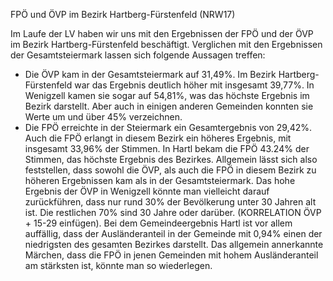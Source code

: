 FPÖ und ÖVP im Bezirk Hartberg-Fürstenfeld (NRW17)

Im Laufe der LV haben wir uns mit den Ergebnissen der FPÖ und der ÖVP im Bezirk Hartberg-Fürstenfeld beschäftigt. Verglichen mit den Ergebnissen der Gesamtsteiermark lassen sich folgende Aussagen treffen: 
- Die ÖVP kam in der Gesamtsteiermark auf 31,49%. Im Bezirk Hartberg-Fürstenfeld war das Ergebnis deutlich höher mit insgesamt 39,77%. In Wenigzell kamen sie sogar auf 54,81%, was das höchste Ergebnis im Bezirk darstellt. Aber auch in einigen anderen Gemeinden konnten sie Werte um und über 45% verzeichnen. 
- Die FPÖ erreichte in der Steiermark ein Gesamtergebnis von 29,42%. Auch die FPÖ erlangt in diesem Bezirk ein höheres Ergebnis, mit insgesamt 33,96% der Stimmen. In Hartl bekam die FPÖ 43.24% der Stimmen, das höchste Ergebnis des Bezirkes. 
Allgemein lässt sich also feststellen, dass sowohl die ÖVP, als auch die FPÖ in diesem Bezirk zu höheren Ergebnissen kam als in der Gesamtsteiermark. Das hohe Ergebnis der ÖVP in Wenigzell könnte man vielleicht darauf zurückführen, dass nur rund 30% der Bevölkerung unter 30 Jahren alt ist. Die restlichen 70% sind 30 Jahre oder darüber. (KORRELATION ÖVP + 15-29 einfügen). Bei dem Gemeindeergebnis Hartl ist vor allem auffällig, dass der Ausländeranteil in der Gemeinde mit 0,94% einen der niedrigsten des gesamten Bezirkes darstellt. Das allgemein annerkannte Märchen, dass die FPÖ in jenen Gemeinden mit hohem Ausländeranteil am stärksten ist, könnte man so wiederlegen. 

